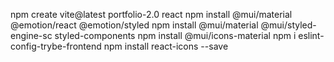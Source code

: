 npm create vite@latest portfolio-2.0 react
npm install @mui/material @emotion/react @emotion/styled
npm install @mui/material @mui/styled-engine-sc styled-components
npm install @mui/icons-material
npm i eslint-config-trybe-frontend
npm install react-icons --save
